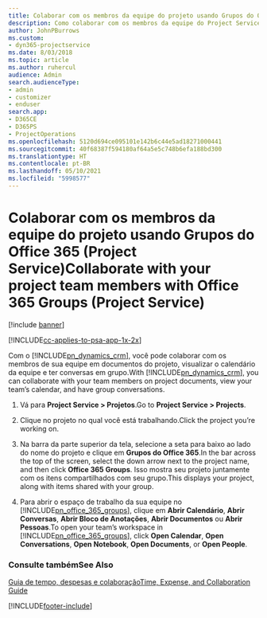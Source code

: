 ```yaml
---
title: Colaborar com os membros da equipe do projeto usando Grupos do Office 365
description: Como colaborar com os membros da equipe do Project Service por meio dos Groups do Office 365
author: JohnPBurrows
ms.custom:
- dyn365-projectservice
ms.date: 8/03/2018
ms.topic: article
ms.author: ruhercul
audience: Admin
search.audienceType:
- admin
- customizer
- enduser
search.app:
- D365CE
- D365PS
- ProjectOperations
ms.openlocfilehash: 5120d694ce095101e142b6c44e5ad18271000441
ms.sourcegitcommit: 40f68387f594180af64a5e5c748b6efa188bd300
ms.translationtype: HT
ms.contentlocale: pt-BR
ms.lasthandoff: 05/10/2021
ms.locfileid: "5998577"
---
```

# <a name="collaborate-with-your-project-team-members-with-office-365-groups-project-service"></a><span data-ttu-id="e78e2-103">Colaborar com os membros da equipe do projeto usando Grupos do Office 365 (Project Service)</span><span class="sxs-lookup"><span data-stu-id="e78e2-103">Collaborate with your project team members with Office 365 Groups (Project Service)</span></span>

[!include [banner](../includes/psa-now-project-operations.md)]

[!INCLUDE[cc-applies-to-psa-app-1x-2x](../includes/cc-applies-to-psa-app-1x-2x.md)]

<span data-ttu-id="e78e2-104">Com o [!INCLUDE[pn_dynamics_crm](../includes/pn-dynamics-crm.md)], você pode colaborar com os membros de sua equipe em documentos do projeto, visualizar o calendário da equipe e ter conversas em grupo.</span><span class="sxs-lookup"><span data-stu-id="e78e2-104">With [!INCLUDE[pn_dynamics_crm](../includes/pn-dynamics-crm.md)], you can collaborate with your team members on project documents, view your team’s calendar, and have group conversations.</span></span>  
  
1. <span data-ttu-id="e78e2-105">Vá para **Project Service > Projetos**.</span><span class="sxs-lookup"><span data-stu-id="e78e2-105">Go to **Project Service > Projects**.</span></span>  
  
2. <span data-ttu-id="e78e2-106">Clique no projeto no qual você está trabalhando.</span><span class="sxs-lookup"><span data-stu-id="e78e2-106">Click the project you’re working on.</span></span>  
  
3. <span data-ttu-id="e78e2-107">Na barra da parte superior da tela, selecione a seta para baixo ao lado do nome do projeto e clique em **Grupos do Office 365**.</span><span class="sxs-lookup"><span data-stu-id="e78e2-107">In the bar across the top of the screen, select the down arrow next to the project name, and then click **Office 365 Groups**.</span></span> <span data-ttu-id="e78e2-108">Isso mostra seu projeto juntamente com os itens compartilhados com seu grupo.</span><span class="sxs-lookup"><span data-stu-id="e78e2-108">This displays your project, along with items shared with your group.</span></span>  
  
4. <span data-ttu-id="e78e2-109">Para abrir o espaço de trabalho da sua equipe no [!INCLUDE[pn_office_365_groups](../includes/pn-office-365-groups.md)], clique em **Abrir Calendário**, **Abrir Conversas**, **Abrir Bloco de Anotações**, **Abrir Documentos** ou **Abrir Pessoas**.</span><span class="sxs-lookup"><span data-stu-id="e78e2-109">To open your team’s workspace in [!INCLUDE[pn_office_365_groups](../includes/pn-office-365-groups.md)], click **Open Calendar**, **Open Conversations**, **Open Notebook**, **Open Documents**, or **Open People**.</span></span>  
  
### <a name="see-also"></a><span data-ttu-id="e78e2-110">Consulte também</span><span class="sxs-lookup"><span data-stu-id="e78e2-110">See Also</span></span>  
 [<span data-ttu-id="e78e2-111">Guia de tempo, despesas e colaboração</span><span class="sxs-lookup"><span data-stu-id="e78e2-111">Time, Expense, and Collaboration Guide</span></span>](../psa/time-expense-collaboration-guide.md)


[!INCLUDE[footer-include](../includes/footer-banner.md)]